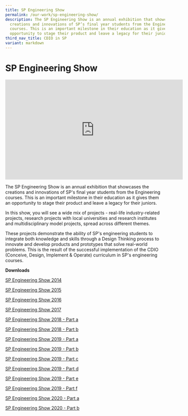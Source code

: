 ```yaml
---
title: SP Engineering Show
permalink: /our-work/sp-engineering-show/
description: The SP Engineering Show is an annual exhibition that showcases the
  creations and innovations of SP’s final year students from the Engineering
  courses. This is an important milestone in their education as it gives them an
  opportunity to stage their product and leave a legacy for their juniors.
third_nav_title: CDIO in SP
variant: markdown
---
```

# SP Engineering Show

<iframe allowfullscreen="" allow="accelerometer; autoplay; clipboard-write; encrypted-media; gyroscope; picture-in-picture; web-share" frameborder="0" title="YouTube video player" src="https://www.youtube.com/embed/jBpeYxWC3c8" height="315" width="560"></iframe>


The SP Engineering Show is an annual exhibition that showcases the creations and innovations of SP's final year students from the Engineering courses. This is an important milestone in their education as it gives them an opportunity to stage their product and leave a legacy for their juniors.

In this show, you will see a wide mix of projects - real-life industry-related projects, research projects with local universities and research institutes and multidisciplinary model projects, spread across different themes.

These projects demonstrate the ability of SP's engineering students to integrate both knowledge and skills through a Design Thinking process to innovate and develop products and prototypes that solve real-world problems. This is the result of the successful implementation of the CDIO (Conceive, Design, Implement &amp; Operate) curriculum in SP's engineering courses.

**Downloads**

[SP Engineering Show 2014](/files/SPES2014.pdf)

[SP Engineering Show 2015](/files/SPES2015.pdf)

[SP Engineering Show 2016](/files/SPES2016.pdf)

[SP Engineering Show 2017](/files/SPES%202017.pdf)

[SP Engineering Show 2018 - Part a](/files/SPES2018a.pdf)

[SP Engineering Show 2018 - Part b](/files/SPES2018b.pdf)

[SP Engineering Show 2019 - Part a](/files/SPES2019a.pdf)

[SP Engineering Show 2019 - Part b](/files/SPES2019b.pdf)

[SP Engineering Show 2019 - Part c](/files/SPES2019c.pdf)

[SP Engineering Show 2019 - Part d](/files/SPES2019d.pdf)

[SP Engineering Show 2019 - Part e](/files/SPES2019e.pdf)

[SP Engineering Show 2019 - Part f](/files/SPES2019f.pdf)

[SP Engineering Show 2020 - Part a](/files/SPES2020a.pdf)

[SP Engineering Show 2020 - Part b](/files/SPES2020b.pdf)





